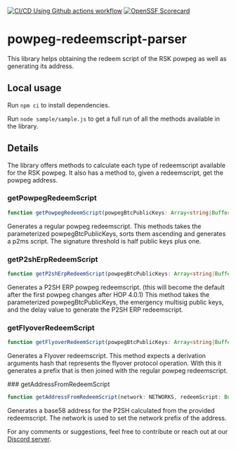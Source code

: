 [![CI/CD Using Github actions workflow](https://github.com/rsksmart/powpeg-redeemscript-parser/actions/workflows/workflow.yml/badge.svg)](https://github.com/rsksmart/powpeg-redeemscript-parser/actions/workflows/workflow.yml)
[![OpenSSF Scorecard](https://api.scorecard.dev/projects/github.com/rsksmart/powpeg-redeemscript-parser/badge)](https://scorecard.dev/viewer/?uri=github.com/rsksmart/powpeg-redeemscript-parser)

# powpeg-redeemscript-parser

This library helps obtaining the redeem script of the RSK powpeg as well as generating its address.

## Local usage

Run `npm ci` to install dependencies.

Run `node sample/sample.js` to get a full run of all the methods available in the library.

## Details

The library offers methods to calculate each type of redeemscript available for the RSK powpeg. It also has a method to, given a redeemscript, get the powpeg address.

### getPowpegRedeemScript

```ts
function getPowpegRedeemScript(powpegBtcPublicKeys: Array<string|Buffer>): Buffer;
```

Generates a regular powpeg redeemscript.
This methods takes the parameterized powpegBtcPublicKeys, sorts them ascending and generates a p2ms script. The signature threshold is half public keys plus one.

### getP2shErpRedeemScript

```ts
function getP2shErpRedeemScript(powpegBtcPublicKeys: Array<string|Buffer>, emergencyBtcPublicKeys: Array<string|Buffer>, csvValue: number): Buffer;
```

Generates a P2SH ERP powpeg redeemscript. (this will become the default after the first powpeg changes after HOP 4.0.1)
This method takes the parameterized powpegBtcPublicKeys, the emergency multisig public keys, and the delay value to generate the P2SH ERP redeemscript.

### getFlyoverRedeemScript

```ts
function getFlyoverRedeemScript(powpegBtcPublicKeys: Array<string|Buffer>, derivationArgsHash: string): Buffer;
```

Generates a Flyover redeemscript.
This method expects a derivation arguments hash that represents the flyover protocol operation. With this it generates a prefix that is then joined with the regular powpeg redeemscript.

### getAddressFromRedeemScript

```ts
function getAddressFromRedeemScript(network: NETWORKS, redeemScript: Buffer): string;
```

Generates a base58 address for the P2SH calculated from the provided redeemscript. The network is used to set the network prefix of the address.

For any comments or suggestions, feel free to contribute or reach out at our [Discord server](https://discord.gg/rootstock).
